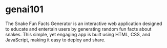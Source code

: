 # genai101
The Snake Fun Facts Generator is an interactive web application designed to educate and entertain users by generating random fun facts about snakes. This simple, yet engaging app is built using HTML, CSS, and JavaScript, making it easy to deploy and share.
